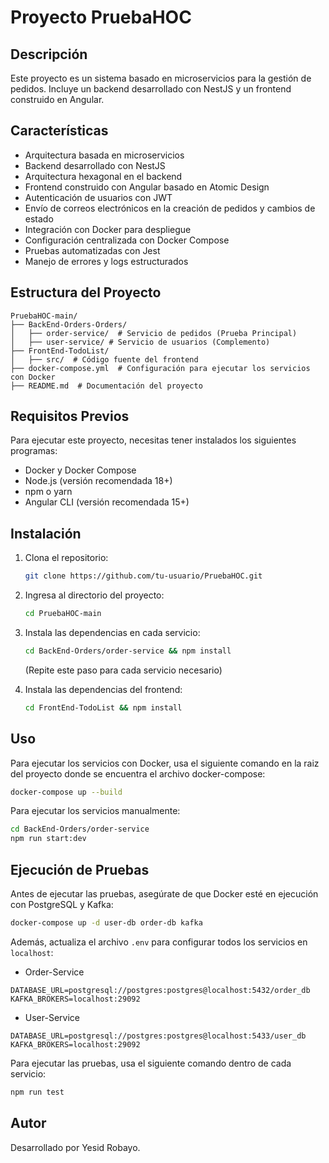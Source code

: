 # Proyecto PruebaHOC

## Descripción
Este proyecto es un sistema basado en microservicios para la gestión de pedidos. Incluye un backend desarrollado con NestJS y un frontend construido en Angular.

## Características
- Arquitectura basada en microservicios
- Backend desarrollado con NestJS
- Arquitectura hexagonal en el backend
- Frontend construido con Angular basado en Atomic Design
- Autenticación de usuarios con JWT
- Envío de correos electrónicos en la creación de pedidos y cambios de estado
- Integración con Docker para despliegue
- Configuración centralizada con Docker Compose
- Pruebas automatizadas con Jest
- Manejo de errores y logs estructurados


## Estructura del Proyecto

```
PruebaHOC-main/
├── BackEnd-Orders-Orders/
│   ├── order-service/  # Servicio de pedidos (Prueba Principal)
│   ├── user-service/ # Servicio de usuarios (Complemento)
├── FrontEnd-TodoList/
│   ├── src/  # Código fuente del frontend
├── docker-compose.yml  # Configuración para ejecutar los servicios con Docker
├── README.md  # Documentación del proyecto
```

## Requisitos Previos
Para ejecutar este proyecto, necesitas tener instalados los siguientes programas:
- Docker y Docker Compose
- Node.js (versión recomendada 18+)
- npm o yarn
- Angular CLI (versión recomendada 15+)

## Instalación

1. Clona el repositorio:
   ```sh
   git clone https://github.com/tu-usuario/PruebaHOC.git
   ```

2. Ingresa al directorio del proyecto:
   ```sh
   cd PruebaHOC-main
   ```

3. Instala las dependencias en cada servicio:
   ```sh
   cd BackEnd-Orders/order-service && npm install
   ```
   (Repite este paso para cada servicio necesario)

4. Instala las dependencias del frontend:
   ```sh
   cd FrontEnd-TodoList && npm install
   ```

## Uso
Para ejecutar los servicios con Docker, usa el siguiente comando en la raiz del proyecto donde se encuentra el archivo docker-compose:
```sh
docker-compose up --build
```

Para ejecutar los servicios manualmente:
```sh
cd BackEnd-Orders/order-service
npm run start:dev
```


## Ejecución de Pruebas
Antes de ejecutar las pruebas, asegúrate de que Docker esté en ejecución con PostgreSQL y Kafka:
```sh
docker-compose up -d user-db order-db kafka
```

Además, actualiza el archivo `.env` para configurar todos los servicios en `localhost`:

- Order-Service
```
DATABASE_URL=postgresql://postgres:postgres@localhost:5432/order_db
KAFKA_BROKERS=localhost:29092
```
- User-Service
```
DATABASE_URL=postgresql://postgres:postgres@localhost:5433/user_db
KAFKA_BROKERS=localhost:29092
```

Para ejecutar las pruebas, usa el siguiente comando dentro de cada servicio:
```sh
npm run test
```

## Autor
Desarrollado por Yesid Robayo.

